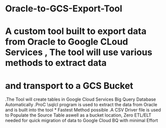 # Oracle-to-GCS-Export-Tool
# A custom tool built to export data from Oracle to Google CLoud Services , The tool will use various methods to extract data 
# and transport to a GCS Bucket
.The Tool will create tables in Google Cloud Services Big Query Database Automatically
.ProC \sqlcl program is used to extract the data from Oracle and is built into the tool * Fastest Method possible
.A CSV Driver file is used to Populate the Source Table aswell as a bucket location, Zero ETL/ELT needed for quick migration of data
to Google Cloud BQ with minimal Effort
